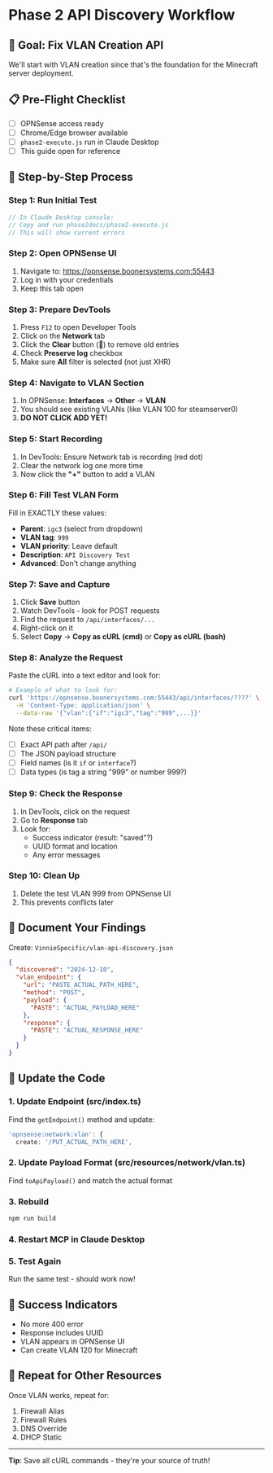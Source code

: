 # Phase 2 API Discovery Workflow

## 🎯 Goal: Fix VLAN Creation API

We'll start with VLAN creation since that's the foundation for the Minecraft server deployment.

## 📋 Pre-Flight Checklist

- [ ] OPNSense access ready
- [ ] Chrome/Edge browser available  
- [ ] `phase2-execute.js` run in Claude Desktop
- [ ] This guide open for reference

## 🔧 Step-by-Step Process

### Step 1: Run Initial Test
```javascript
// In Claude Desktop console:
// Copy and run phase2docs/phase2-execute.js
// This will show current errors
```

### Step 2: Open OPNSense UI
1. Navigate to: https://opnsense.boonersystems.com:55443
2. Log in with your credentials
3. Keep this tab open

### Step 3: Prepare DevTools
1. Press `F12` to open Developer Tools
2. Click on the **Network** tab
3. Click the **Clear** button (🚫) to remove old entries
4. Check **Preserve log** checkbox
5. Make sure **All** filter is selected (not just XHR)

### Step 4: Navigate to VLAN Section
1. In OPNSense: **Interfaces** → **Other** → **VLAN**
2. You should see existing VLANs (like VLAN 100 for steamserver0)
3. **DO NOT CLICK ADD YET!**

### Step 5: Start Recording
1. In DevTools: Ensure Network tab is recording (red dot)
2. Clear the network log one more time
3. Now click the **"+"** button to add a VLAN

### Step 6: Fill Test VLAN Form
Fill in EXACTLY these values:
- **Parent**: `igc3` (select from dropdown)
- **VLAN tag**: `999`
- **VLAN priority**: Leave default
- **Description**: `API Discovery Test`
- **Advanced**: Don't change anything

### Step 7: Save and Capture
1. Click **Save** button
2. Watch DevTools - look for POST requests
3. Find the request to `/api/interfaces/...`
4. Right-click on it
5. Select **Copy** → **Copy as cURL (cmd)** or **Copy as cURL (bash)**

### Step 8: Analyze the Request
Paste the cURL into a text editor and look for:

```bash
# Example of what to look for:
curl 'https://opnsense.boonersystems.com:55443/api/interfaces/????' \
  -H 'Content-Type: application/json' \
  --data-raw '{"vlan":{"if":"igc3","tag":"999",...}}'
```

Note these critical items:
- [ ] Exact API path after `/api/`
- [ ] The JSON payload structure
- [ ] Field names (is it `if` or `interface`?)
- [ ] Data types (is tag a string "999" or number 999?)

### Step 9: Check the Response
1. In DevTools, click on the request
2. Go to **Response** tab
3. Look for:
   - Success indicator (result: "saved"?)
   - UUID format and location
   - Any error messages

### Step 10: Clean Up
1. Delete the test VLAN 999 from OPNSense UI
2. This prevents conflicts later

## 📝 Document Your Findings

Create: `VinnieSpecific/vlan-api-discovery.json`

```json
{
  "discovered": "2024-12-10",
  "vlan_endpoint": {
    "url": "PASTE_ACTUAL_PATH_HERE",
    "method": "POST",
    "payload": {
      "PASTE": "ACTUAL_PAYLOAD_HERE"
    },
    "response": {
      "PASTE": "ACTUAL_RESPONSE_HERE"
    }
  }
}
```

## 🔧 Update the Code

### 1. Update Endpoint (src/index.ts)
Find the `getEndpoint()` method and update:
```typescript
'opnsense:network:vlan': {
  create: '/PUT_ACTUAL_PATH_HERE',
```

### 2. Update Payload Format (src/resources/network/vlan.ts)
Find `toApiPayload()` and match the actual format

### 3. Rebuild
```bash
npm run build
```

### 4. Restart MCP in Claude Desktop

### 5. Test Again
Run the same test - should work now!

## 🎉 Success Indicators

- No more 400 error
- Response includes UUID
- VLAN appears in OPNSense UI
- Can create VLAN 120 for Minecraft

## 🔄 Repeat for Other Resources

Once VLAN works, repeat for:
1. Firewall Alias
2. Firewall Rules  
3. DNS Override
4. DHCP Static

---

**Tip**: Save all cURL commands - they're your source of truth!
